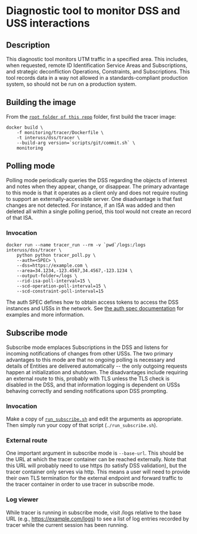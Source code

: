 # Diagnostic tool to monitor DSS and USS interactions

## Description
This diagnostic tool monitors UTM traffic in a specified area.  This includes,
when requested, remote ID Identification Service Areas and Subscriptions, and
strategic deconfliction Operations, Constraints, and Subscriptions.  This tool
records data in a way not allowed in a standards-compliant production system, so
should not be run on a production system.

## Building the image
From the [`root folder of this repo`](../..) folder, first build the tracer
image:

```shell script
docker build \
    -f monitoring/tracer/Dockerfile \
    -t interuss/dss/tracer \
    --build-arg version=`scripts/git/commit.sh` \
    monitoring
```

## Polling mode
Polling mode periodically queries the DSS regarding the objects of interest and
notes when they appear, change, or disappear.  The primary advantage to this
mode is that it operates as a client only and does not require routing to
support an externally-accessible server.  One disadvantage is that fast changes
are not detected.  For instance, if an ISA was added and then deleted all within
a single polling period, this tool would not create an record of that ISA.

### Invocation
```shell script
docker run --name tracer_run --rm -v `pwd`/logs:/logs interuss/dss/tracer \
    python python tracer_poll.py \
    --auth=<SPEC> \
    --dss=https://example.com \
    --area=34.1234,-123.4567,34.4567,-123.1234 \
    --output-folder=/logs \
    --rid-isa-poll-interval=15 \
    --scd-operation-poll-interval=15 \
    --scd-constraint-poll-interval=15
```

The auth SPEC defines how to obtain access tokens to access the DSS instances
and USSs in the network. See
[the auth spec documentation](../monitorlib/README.md#Auth_specs) for examples
and more information.

## Subscribe mode
Subscribe mode emplaces Subscriptions in the DSS and listens for incoming
notifications of changes from other USSs.  The two primary advantages to this
mode are that no ongoing polling is necessary and details of Entities are
delivered automatically -- the only outgoing requests happen at initialization
and shutdown.  The disadvantages include requiring an external route to this,
probably with TLS unless the TLS check is disabled in the DSS, and that
information logging is dependent on USSs behaving correctly and sending
notifications upon DSS prompting.

### Invocation
Make a copy of [`run_subscribe.sh`](run_subscribe.sh) and edit the arguments as
appropriate.  Then simply run your copy of that script (`./run_subscribe.sh`).

### External route
One important argument in subscribe mode is `--base-url`.  This should be the
URL at which the tracer container can be reached externally.  Note that this URL
will probably need to use https (to satisfy DSS validation), but the tracer
container only serves via http.  This means a user will need to provide their
own TLS termination for the external endpoint and forward traffic to the tracer
container in order to use tracer in subscribe mode.

### Log viewer
While tracer is running in subscribe mode, visit /logs relative to the base URL
(e.g., https://example.com/logs) to see a list of log entries recorded by tracer
while the current session has been running.
